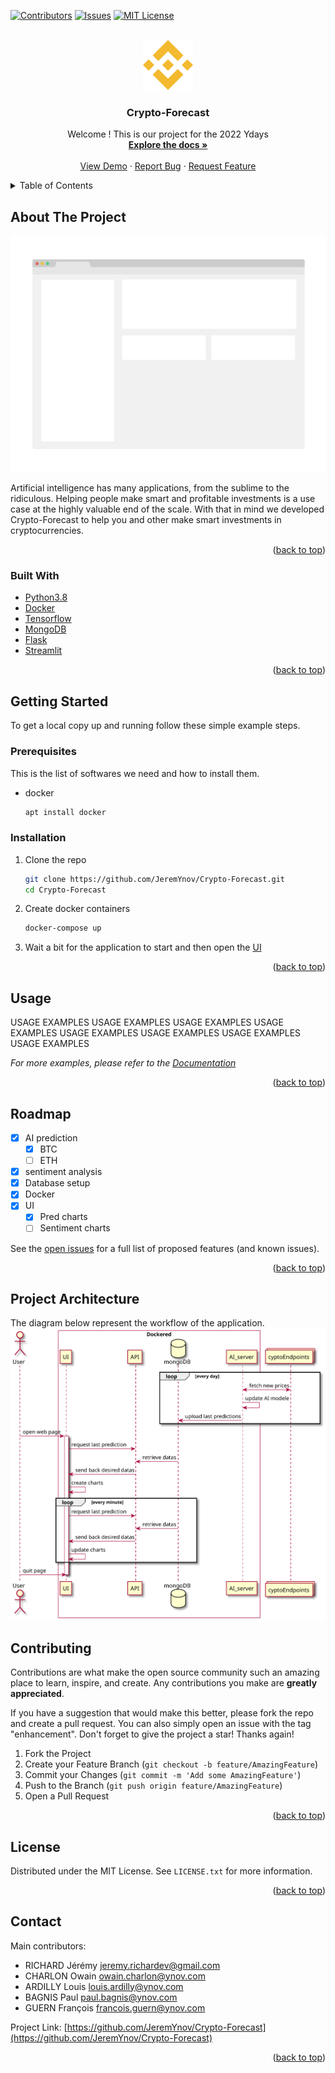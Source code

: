 <div id="top"></div>

[![Contributors][contributors-shield]][contributors-url]
[![Issues][issues-shield]][issues-url]
[![MIT License][license-shield]][license-url]



<!-- PROJECT LOGO -->
<br />
<div align="center">
  <a href="https://github.com/JeremYnov/Crypto-Forecast">
    <img src="documentation/logo.png" alt="Logo" width="80" height="80">
  </a>

<h3 align="center">Crypto-Forecast</h3>

  <p align="center">
    Welcome ! This is our project for the 2022 Ydays
    <br />
    <a href="https://github.com/JeremYnov/Crypto-Forecast"><strong>Explore the docs »</strong></a>
    <br />
    <br />
    <a href="https://github.com/JeremYnov/Crypto-Forecast">View Demo</a>
    ·
    <a href="https://github.com/JeremYnov/Crypto-Forecast/issues">Report Bug</a>
    ·
    <a href="https://github.com/JeremYnov/Crypto-Forecast/issues">Request Feature</a>
  </p>
</div>



<!-- TABLE OF CONTENTS -->
<details>
  <summary>Table of Contents</summary>
  <ol>
    <li>
      <a href="#about-the-project">About The Project</a>
      <ul>
        <li><a href="#built-with">Built With</a></li>
      </ul>
    </li>
    <li>
      <a href="#getting-started">Getting Started</a>
      <ul>
        <li><a href="#prerequisites">Prerequisites</a></li>
        <li><a href="#installation">Installation</a></li>
      </ul>
    </li>
    <li><a href="#usage">Usage</a></li>
    <li><a href="#roadmap">Roadmap</a></li>
    <li><a href="#project-architecture">Project architecture</a></li>
    <li><a href="#contributing">Contributing</a></li>
    <li><a href="#license">License</a></li>
    <li><a href="#contact">Contact</a></li>
  </ol>
</details>



<!-- ABOUT THE PROJECT -->
## About The Project

[![Product Name Screen Shot][product-screenshot]](https://example.com)

Artificial intelligence has many applications, from the sublime to the ridiculous. Helping people make smart and profitable investments is a use case at the highly valuable end of the scale. With that in mind we developed Crypto-Forecast to help you and other make smart investments in cryptocurrencies.

<p align="right">(<a href="#top">back to top</a>)</p>



### Built With

* [Python3.8](https://www.python.org)
* [Docker](https://www.docker.com)
* [Tensorflow](https://www.tensorflow.org)
* [MongoDB](https://www.mongodb.com)
* [Flask](https://flask.palletsprojects.com)
* [Streamlit](https://streamlit.io)

<p align="right">(<a href="#top">back to top</a>)</p>



<!-- GETTING STARTED -->
## Getting Started

To get a local copy up and running follow these simple example steps.

### Prerequisites

This is the list of softwares we need and how to install them.
* docker
  ```sh
  apt install docker
  ```

### Installation

1. Clone the repo
   ```sh
   git clone https://github.com/JeremYnov/Crypto-Forecast.git
   cd Crypto-Forecast
   ```
2. Create docker containers 
   ```sh
   docker-compose up
   ```
3. Wait a bit for the application to start and then open the [UI](http://localhost:8501) 

<p align="right">(<a href="#top">back to top</a>)</p>



<!-- USAGE EXAMPLES -->
## Usage

USAGE EXAMPLES USAGE EXAMPLES USAGE EXAMPLES USAGE EXAMPLES USAGE EXAMPLES USAGE EXAMPLES USAGE EXAMPLES USAGE EXAMPLES 

_For more examples, please refer to the [Documentation]((https://github.com/JeremYnov/Crypto-Forecast/blob/main/documentation/Crypto-Forecast%20-%20Feuille%20de%20route.docx))_

<p align="right">(<a href="#top">back to top</a>)</p>



<!-- ROADMAP -->
## Roadmap

- [X] AI prediction
  - [X] BTC
  - [ ] ETH
- [X] sentiment analysis
- [X] Database setup
- [X] Docker
- [X] UI
  - [X] Pred charts
  - [ ] Sentiment charts

See the [open issues](https://github.com/JeremYnov/Crypto-Forecast/issues) for a full list of proposed features (and known issues).

<p align="right">(<a href="#top">back to top</a>)</p>

<!-- SEQUENCE DIAGRAM -->
## Project Architecture

The diagram below represent the workflow of the application.
[![Seq Diagram][seq-diagram]](https://example.com)

<!-- CONTRIBUTING -->
## Contributing

Contributions are what make the open source community such an amazing place to learn, inspire, and create. Any contributions you make are **greatly appreciated**.

If you have a suggestion that would make this better, please fork the repo and create a pull request. You can also simply open an issue with the tag "enhancement".
Don't forget to give the project a star! Thanks again!

1. Fork the Project
2. Create your Feature Branch (`git checkout -b feature/AmazingFeature`)
3. Commit your Changes (`git commit -m 'Add some AmazingFeature'`)
4. Push to the Branch (`git push origin feature/AmazingFeature`)
5. Open a Pull Request

<p align="right">(<a href="#top">back to top</a>)</p>



<!-- LICENSE -->
## License

Distributed under the MIT License. See `LICENSE.txt` for more information.

<p align="right">(<a href="#top">back to top</a>)</p>



<!-- CONTACT -->
## Contact
Main contributors:
* RICHARD Jérémy <jeremy.richardev@gmail.com>
* CHARLON Owain <owain.charlon@ynov.com>
* ARDILLY Louis <louis.ardilly@ynov.com>
* BAGNIS Paul <paul.bagnis@ynov.com>
* GUERN François <francois.guern@ynov.com>

Project Link: [https://github.com/JeremYnov/Crypto-Forecast](https://github.com/JeremYnov/Crypto-Forecast)

<p align="right">(<a href="#top">back to top</a>)</p>

<!-- MARKDOWN LINKS & IMAGES -->
[contributors-shield]: https://img.shields.io/github/contributors/JeremYnov/Crypto-Forecast.svg?style=for-the-badge
[contributors-url]: https://github.com/JeremYnov/Crypto-Forecast/graphs/contributors
[issues-shield]: https://img.shields.io/github/issues/JeremYnov/Crypto-Forecast.svg?style=for-the-badge
[issues-url]: https://github.com/JeremYnov/Crypto-Forecast/issues
[license-shield]: https://img.shields.io/github/license/JeremYnov/Crypto-Forecast.svg?style=for-the-badge
[license-url]: https://github.com/JeremYnov/Crypto-Forecast/blob/master/LICENSE.txt
[product-screenshot]: documentation/screenshot.png
[seq-diagram]: documentation/general_sequence-diagram.svg
